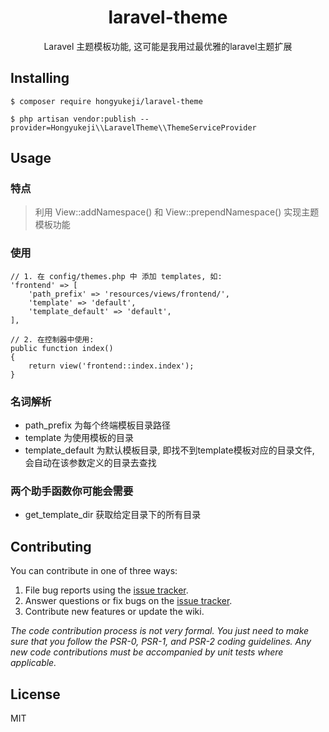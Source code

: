 <h1 align="center"> laravel-theme </h1>

<p align="center"> Laravel 主题模板功能, 这可能是我用过最优雅的laravel主题扩展</p>


## Installing

```shell
$ composer require hongyukeji/laravel-theme
```

```shell
$ php artisan vendor:publish --provider=Hongyukeji\\LaravelTheme\\ThemeServiceProvider
```

## Usage

### 特点

> 利用 View::addNamespace() 和 View::prependNamespace() 实现主题模板功能

### 使用

```
// 1. 在 config/themes.php 中 添加 templates, 如:
'frontend' => [
    'path_prefix' => 'resources/views/frontend/',
    'template' => 'default',
    'template_default' => 'default',
],

// 2. 在控制器中使用:
public function index()
{
    return view('frontend::index.index');
}

```

### 名词解析

- path_prefix 为每个终端模板目录路径
- template 为使用模板的目录
- template_default 为默认模板目录, 即找不到template模板对应的目录文件, 会自动在该参数定义的目录去查找

### 两个助手函数你可能会需要

- get_template_dir 获取给定目录下的所有目录

## Contributing

You can contribute in one of three ways:

1. File bug reports using the [issue tracker](https://github.com/hongyukeji/laravel-theme/issues).
2. Answer questions or fix bugs on the [issue tracker](https://github.com/hongyukeji/laravel-theme/issues).
3. Contribute new features or update the wiki.

_The code contribution process is not very formal. You just need to make sure that you follow the PSR-0, PSR-1, and PSR-2 coding guidelines. Any new code contributions must be accompanied by unit tests where applicable._

## License

MIT